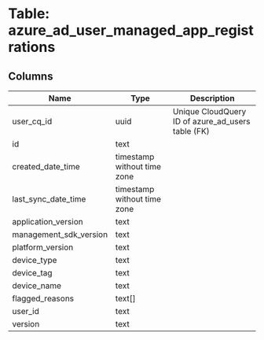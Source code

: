 
# Table: azure_ad_user_managed_app_registrations

## Columns
| Name        | Type           | Description  |
| ------------- | ------------- | -----  |
|user_cq_id|uuid|Unique CloudQuery ID of azure_ad_users table (FK)|
|id|text||
|created_date_time|timestamp without time zone||
|last_sync_date_time|timestamp without time zone||
|application_version|text||
|management_sdk_version|text||
|platform_version|text||
|device_type|text||
|device_tag|text||
|device_name|text||
|flagged_reasons|text[]||
|user_id|text||
|version|text||
